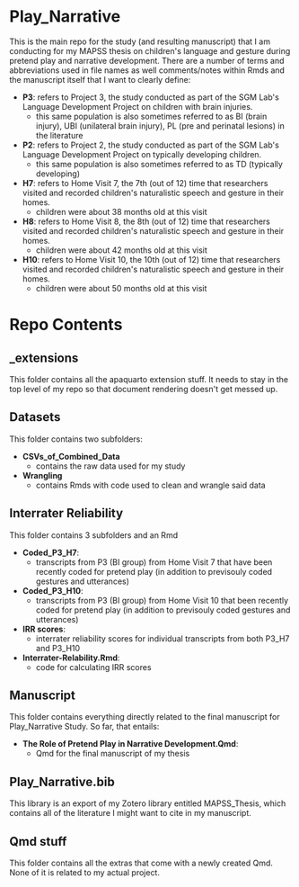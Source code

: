 # Play_Narrative
This is the main repo for the study (and resulting manuscript) that I am conducting for my MAPSS thesis on children's language and gesture during pretend play and narrative development.
There are a number of terms and abbreviations used in file names as well comments/notes within Rmds and the manuscript itself that I want to clearly define:
* **P3**: refers to Project 3, the study conducted as part of the SGM Lab's Language Development Project on children with brain injuries.
    - this same population is also sometimes referred to as BI (brain injury), UBI (unilateral brain injury), PL (pre and perinatal lesions) in the literature
* **P2**: refers to Project 2, the study conducted as part of the SGM Lab's Language Development Project on typically developing children.
    - this same population is also sometimes referred to as TD (typically developing)
* **H7**: refers to Home Visit 7, the 7th (out of 12) time that researchers visited and recorded children's naturalistic speech and gesture in their homes.
    - children were about 38 months old at this visit
* **H8**: refers to Home Visit 8, the 8th (out of 12) time that researchers visited and recorded children's naturalistic speech and gesture in their homes.
    - children were about 42 months old at this visit
* **H10**: refers to Home Visit 10, the 10th (out of 12) time that researchers visited and recorded children's naturalistic speech and gesture in their homes.
    - children were about 50 months old at this visit

# Repo Contents
## _extensions
This folder contains all the apaquarto extension stuff. It needs to stay in the top level of my repo so that document rendering doesn't get messed up.

## Datasets
This folder contains two subfolders: 
* **CSVs_of_Combined_Data** 
    - contains the raw data used for my study 
* **Wrangling**
    - contains Rmds with code used to clean and wrangle said data

## Interrater Reliability
This folder contains 3 subfolders and an Rmd
* **Coded_P3_H7**: 
    - transcripts from P3 (BI group) from Home Visit 7 that have been recently coded for pretend play (in addition to previsouly coded gestures and utterances)
* **Coded_P3_H10**:
    - transcripts from P3 (BI group) from Home Visit 10 that been recently coded for pretend play (in addition to previsouly coded gestures and utterances)
* **IRR scores**:
    - interrater reliability scores for individual transcripts from both P3_H7 and P3_H10
* **Interrater-Relability.Rmd**:
    - code for calculating IRR scores
    
## Manuscript 
This folder contains everything directly related to the final manuscript for Play_Narrative Study. So far, that entails:
* **The Role of Pretend Play in Narrative Development.Qmd**: 
    - Qmd for the final manuscript of my thesis

## Play_Narrative.bib
This library is an export of my Zotero library entitled MAPSS_Thesis, which contains all of the literature I might want to cite in my manuscript.

## Qmd stuff
This folder contains all the extras that come with a newly created Qmd. None of it is related to my actual project.
